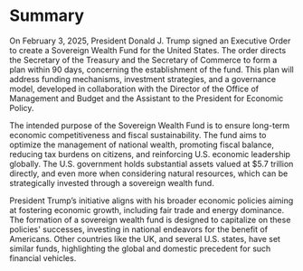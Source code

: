 # **Summary**

On February 3, 2025, President Donald J. Trump signed an Executive Order to create a Sovereign Wealth Fund for the United States. The order directs the Secretary of the Treasury and the Secretary of Commerce to form a plan within 90 days, concerning the establishment of the fund. This plan will address funding mechanisms, investment strategies, and a governance model, developed in collaboration with the Director of the Office of Management and Budget and the Assistant to the President for Economic Policy.

The intended purpose of the Sovereign Wealth Fund is to ensure long-term economic competitiveness and fiscal sustainability. The fund aims to optimize the management of national wealth, promoting fiscal balance, reducing tax burdens on citizens, and reinforcing U.S. economic leadership globally. The U.S. government holds substantial assets valued at $5.7 trillion directly, and even more when considering natural resources, which can be strategically invested through a sovereign wealth fund.

President Trump’s initiative aligns with his broader economic policies aiming at fostering economic growth, including fair trade and energy dominance. The formation of a sovereign wealth fund is designed to capitalize on these policies' successes, investing in national endeavors for the benefit of Americans. Other countries like the UK, and several U.S. states, have set similar funds, highlighting the global and domestic precedent for such financial vehicles.
